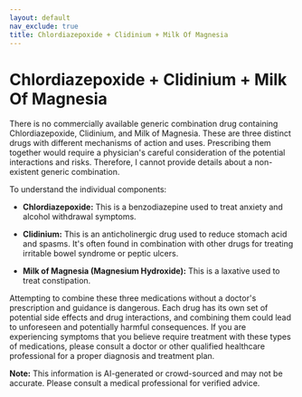 ```yaml
---
layout: default
nav_exclude: true
title: Chlordiazepoxide + Clidinium + Milk Of Magnesia
---
```


# Chlordiazepoxide + Clidinium + Milk Of Magnesia

There is no commercially available generic combination drug containing Chlordiazepoxide, Clidinium, and Milk of Magnesia.  These are three distinct drugs with different mechanisms of action and uses.  Prescribing them together would require a physician's careful consideration of the potential interactions and risks.  Therefore, I cannot provide details about a non-existent generic combination.

To understand the individual components:

* **Chlordiazepoxide:** This is a benzodiazepine used to treat anxiety and alcohol withdrawal symptoms.

* **Clidinium:** This is an anticholinergic drug used to reduce stomach acid and spasms. It's often found in combination with other drugs for treating irritable bowel syndrome or peptic ulcers.

* **Milk of Magnesia (Magnesium Hydroxide):** This is a laxative used to treat constipation.


Attempting to combine these three medications without a doctor's prescription and guidance is dangerous.  Each drug has its own set of potential side effects and drug interactions, and combining them could lead to unforeseen and potentially harmful consequences.  If you are experiencing symptoms that you believe require treatment with these types of medications, please consult a doctor or other qualified healthcare professional for a proper diagnosis and treatment plan.


**Note:** This information is AI-generated or crowd-sourced and may not be accurate. Please consult a medical professional for verified advice.